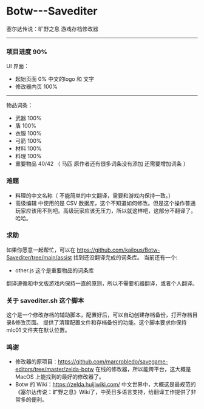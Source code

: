 # Botw---Savediter
塞尔达传说：旷野之息 游戏存档修改器

----

### 项目进度 90%

UI 界面：
- 起始页面 0% 中文的logo 和 文字
- 修改器内页 100%


----

物品词条：
- 武器 100%
- 盾 100%
- 衣服 100%
- 弓箭 100%
- 材料 100%
- 料理 100%
- 重要物品 40/42 （ 马匹 原作者还有很多词条没有添加 还需要增加词条 ）

### 难题

- 料理的中文名称（ 不能简单的中文翻译，需要和游戏内保持一致。）
- 高级编辑 中使用的是 CSV 数据库，这个不知道如何修改。但是这个操作普通玩家应该用不到吧。高级玩家应该无压力，所以就这样吧，这部分不翻译了。哈哈。

### 求助

如果你愿意一起帮忙，可以在 https://github.com/kailous/Botw-Savediter/tree/main/assist 找到还没翻译完成的词条库。
当前还有一个: 

- other.js 这个是重要物品的词条库

翻译遵循和中文版游戏内保持一直的原则，所以不需要机器翻译，或者个人翻译。

### 关于 savediter.sh 这个脚本

这个是一个修改存档的辅助脚本，配置好后，可以自动创建存档备份，打开存档目录&修改页面。
提供了清理配置文件和存档备份的功能。这个脚本要求你保持 mlc01 文件夹在默认位置。

### 鸣谢
- 修改器的原项目：https://github.com/marcrobledo/savegame-editors/tree/master/zelda-botw
  在线的修改器，所以能跨平台，这大概是 MacOS 上能找到的最好的修改器了。
- Botw 的 Wiki：https://zelda.huijiwiki.com/
  中文世界中，大概这是最规范的《塞尔达传说：旷野之息》Wiki了，中英日多语言支持，给翻译工作提供了非常多的便利。
